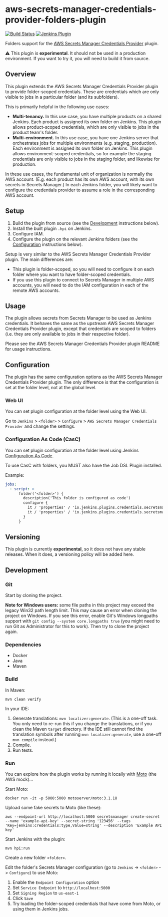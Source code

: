 # aws-secrets-manager-credentials-provider-folders-plugin

[![Build Status](https://ci.jenkins.io/buildStatus/icon?job=Plugins/aws-secrets-manager-credentials-provider-folders-plugin/main)](https://ci.jenkins.io/blue/organizations/jenkins/Plugins%2Faws-secrets-manager-credentials-provider-folders-plugin/activity/)
[![Jenkins Plugin](https://img.shields.io/jenkins/plugin/v/aws-secrets-manager-credentials-provider-folders.svg)](https://plugins.jenkins.io/aws-secrets-manager-credentials-provider-folders)

Folders support for the [AWS Secrets Manager Credentials Provider](https://github.com/jenkinsci/aws-secrets-manager-credentials-provider-plugin) plugin.

:warning: This plugin is **experimental**. It should not be used in a production environment. If you want to try it, you will need to build it from source.

## Overview

This plugin extends the AWS Secrets Manager Credentials Provider plugin to provide folder-scoped credentials. These are credentials which are only visible to jobs in a particular folder (and its subfolders).

This is primarily helpful in the following use cases:

- **Multi-tenancy.** In this use case, you have multiple products on a shared Jenkins. Each product is assigned its own folder on Jenkins. This plugin allows product-scoped credentials, which are only visible to jobs in the product team's folder.
- **Multi-environment.** In this use case, you have one Jenkins server that orchestrates jobs for multiple environments (e.g. staging, production). Each environment is assigned its own folder on Jenkins. This plugin allows environment-scoped credentials, so for example the staging credentials are only visible to jobs in the staging folder, and likewise for production.

In these use cases, the fundamental unit of organization is normally the AWS account. (E.g. each product has its own AWS account, with its own secrets in Secrets Manager.) In each Jenkins folder, you will likely want to configure the credentials provider to assume a role in the corresponding AWS account.

## Setup

1. Build the plugin from source (see the [Development](#Development) instructions below).
2. Install the built plugin `.hpi` on Jenkins.
3. Configure IAM.
4. Configure the plugin on the relevant Jenkins folders (see the [Configuration](#Configuration) instructions below).

Setup is very similar to the AWS Secrets Manager Credentials Provider plugin. The main differences are:

- This plugin is folder-scoped, so you will need to configure it on each folder where you want to have folder-scoped credentials.
- If you use this plugin to connect to Secrets Manager in multiple AWS accounts, you will need to do the IAM configuration in each of the remote AWS accounts.

## Usage

The plugin allows secrets from Secrets Manager to be used as Jenkins credentials. It behaves the same as the upstream AWS Secrets Manager Credentials Provider plugin, except that credentials are scoped to folders (i.e. they are only available to jobs in their respective folder).

Please see the AWS Secrets Manager Credentials Provider plugin README for usage instructions.

## Configuration

The plugin has the same configuration options as the AWS Secrets Manager Credentials Provider plugin. The only difference is that the configuration is set at the folder level, not at the global level.

### Web UI

You can set plugin configuration at the folder level using the Web UI.

Go to `Jenkins` > `<folder>` > `Configure` > `AWS Secrets Manager Credentials Provider` and change the settings.

### Configuration As Code (CasC)

You can set plugin configuration at the folder level using Jenkins [Configuration As Code](https://github.com/jenkinsci/configuration-as-code-plugin).

To use CasC with folders, you MUST also have the Job DSL Plugin installed.

Example:

```yaml
jobs:
  - script: >
      folder('<folder>') {
        description('This folder is configured as code')
        configure {
          it / 'properties' / 'io.jenkins.plugins.credentials.secretsmanager.folders.config.FolderPluginConfiguration' / 'client' / 'endpointConfiguration' / serviceEndpoint << 'https://example.com'
          it / 'properties' / 'io.jenkins.plugins.credentials.secretsmanager.folders.config.FolderPluginConfiguration' / 'client' / 'endpointConfiguration' / signingRegion << 'us-east-1'
        }
      }
```

## Versioning

This plugin is currently **experimental**, so it does not have any stable releases. When it does, a versioning policy will be added here.

## Development

### Git

Start by cloning the project.

**Note for Windows users:** some file paths in this project may exceed the legacy Win32 path length limit. This may cause an error when cloning the project on Windows. If you see this error, enable Git's Windows longpaths support with `git config --system core.longpaths true` (you might need to run Git as Administrator for this to work). Then try to clone the project again.

### Dependencies

- Docker
- Java
- Maven

### Build

In Maven:

```shell script
mvn clean verify
```

In your IDE:

1. Generate translations: `mvn localizer:generate`. (This is a one-off task. You only need to re-run this if you change the translations, or if you clean the Maven `target` directory. If the IDE still cannot find the translation symbols after running `mvn localizer:generate`, use a one-off `mvn compile` instead.)
2. Compile.
3. Run tests.

### Run

You can explore how the plugin works by running it locally with [Moto](https://github.com/getmoto/moto) (the AWS mock)...

Start Moto:

```shell
docker run -it -p 5000:5000 motoserver/moto:3.1.18
```

Upload some fake secrets to Moto (like these):

```shell
aws --endpoint-url http://localhost:5000 secretsmanager create-secret --name 'example-api-key' --secret-string '123456' --tags 'Key=jenkins:credentials:type,Value=string' --description 'Example API key'
```

Start Jenkins with the plugin:

```shell
mvn hpi:run
```

Create a new folder `<folder>`.

Edit the folder's Secrets Manager configuration (go to `Jenkins` -> `<folder>` -> `Configure`) to use Moto:

1. Enable the `Endpoint Configuration` option
2. Set `Service Endpoint` to `http://localhost:5000`
3. Set `Signing Region` to `us-east-1`
4. Click `Save`
5. Try loading the folder-scoped credentials that have come from Moto, or using them in Jenkins jobs.
